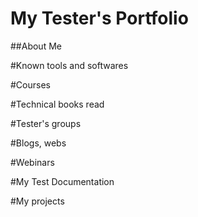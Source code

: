 # My Tester's Portfolio 

##About Me

#Known tools and softwares

#Courses

#Technical books read

#Tester's groups

#Blogs, webs

#Webinars

#My Test Documentation

#My projects